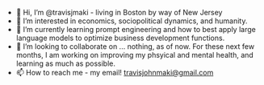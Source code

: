 - 👋 Hi, I’m @travisjmaki - living in Boston by way of New Jersey
- 👀 I’m interested in economics, sociopolitical dynamics, and humanity. 
- 🌱 I’m currently learning prompt engineering and how to best apply large language models to optimize business development functions. 
- 💞️ I’m looking to collaborate on ... nothing, as of now. For these next few months, I am working on improving my phsyical and mental health, and learning as much as possible. 
- 📫 How to reach me - my email! travisjohnmaki@gmail.com

<!---
travisjmaki/travisjmaki is a ✨ special ✨ repository because its `README.md` (this file) appears on your GitHub profile.
You can click the Preview link to take a look at your changes.
--->
